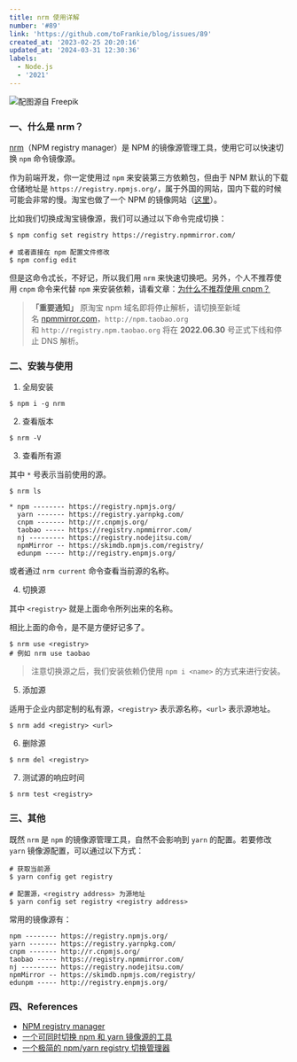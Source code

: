 ```yaml
---
title: nrm 使用详解
number: '#89'
link: 'https://github.com/toFrankie/blog/issues/89'
created_at: '2023-02-25 20:20:16'
updated_at: '2024-03-31 12:30:36'
labels:
  - Node.js
  - '2021'
---
```

![配图源自 Freepik](https://upload-images.jianshu.io/upload_images/5128488-4bf31641acfac032.jpg?imageMogr2/auto-orient/strip%7CimageView2/2/w/1240)

### 一、什么是 nrm？

[nrm](https://github.com/Pana/nrm)（NPM registry manager）是 NPM 的镜像源管理工具，使用它可以快速切换 `npm` 命令镜像源。

作为前端开发，你一定使用过 `npm` 来安装第三方依赖包，但由于 NPM 默认的下载仓储地址是 `https://registry.npmjs.org/`，属于外国的网站，国内下载的时候可能会非常的慢。淘宝也做了一个 NPM 的镜像网站（[这里](https://www.npmmirror.com/)）。

比如我们切换成淘宝镜像源，我们可以通过以下命令完成切换：

```shell
$ npm config set registry https://registry.npmmirror.com/

# 或者直接在 npm 配置文件修改
$ npm config edit
```

但是这命令忒长，不好记，所以我们用 `nrm` 来快速切换吧。另外，个人不推荐使用 `cnpm` 命令来代替 `npm` 来安装依赖，请看文章：[为什么不推荐使用 cnpm？](https://www.jianshu.com/p/df1696de1d77)

> **「重要通知」** 原淘宝 npm 域名即将停止解析，请切换至新域名 [npmmirror.com](http://www.npmmirror.com/)，`http://npm.taobao.org`和 `http://registry.npm.taobao.org` 将在 **2022.06.30** 号正式下线和停止 DNS 解析。

### 二、安装与使用

1. 全局安装
```shell
$ npm i -g nrm
```

2. 查看版本
```shell
$ nrm -V
```

3. 查看所有源

其中 `*` 号表示当前使用的源。
```shell
$ nrm ls

* npm -------- https://registry.npmjs.org/
  yarn ------- https://registry.yarnpkg.com/
  cnpm ------- http://r.cnpmjs.org/
  taobao ----- https://registry.npmmirror.com/
  nj --------- https://registry.nodejitsu.com/
  npmMirror -- https://skimdb.npmjs.com/registry/
  edunpm ----- http://registry.enpmjs.org/
```
或者通过 `nrm current` 命令查看当前源的名称。

4. 切换源

其中 `<registry>` 就是上面命令所列出来的名称。

相比上面的命令，是不是方便好记多了。

```shell
$ nrm use <registry>
# 例如 nrm use taobao
```

> 注意切换源之后，我们安装依赖仍使用 `npm i <name>` 的方式来进行安装。

5. 添加源

适用于企业内部定制的私有源，`<registry>` 表示源名称，`<url>` 表示源地址。

```shell
$ nrm add <registry> <url>
```

6. 删除源

```shell
$ nrm del <registry>
```

7. 测试源的响应时间

```shell
$ nrm test <registry>
```

### 三、其他

既然 `nrm` 是 `npm` 的镜像源管理工具，自然不会影响到 `yarn` 的配置。若要修改 `yarn` 镜像源配置，可以通过以下方式：

```shell
# 获取当前源
$ yarn config get registry

# 配置源，<registry address> 为源地址
$ yarn config set registry <registry address>
```

常用的镜像源有：

```text
npm -------- https://registry.npmjs.org/
yarn ------- https://registry.yarnpkg.com/
cnpm ------- http://r.cnpmjs.org/
taobao ----- https://registry.npmmirror.com/
nj --------- https://registry.nodejitsu.com/
npmMirror -- https://skimdb.npmjs.com/registry/
edunpm ----- http://registry.enpmjs.org/
```

### 四、References

* [NPM registry manager](https://github.com/Pana/nrm)
* [一个可同时切换 npm 和 yarn 镜像源的工具](https://github.com/toFrankie/blog/issues/91)
* [一个极简的 npm/yarn registry 切换管理器](https://www.yunyoujun.cn/posts/nnrm-new-nrm)
